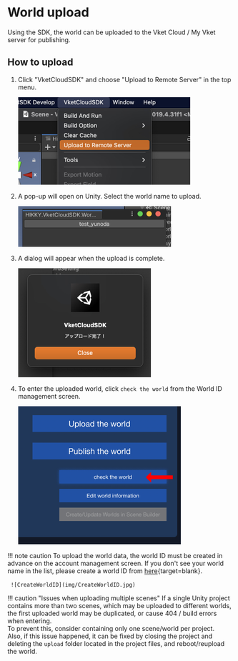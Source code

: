 # World upload

Using the SDK, the world can be uploaded to the Vket Cloud / My Vket server for publishing.

## How to upload
  
1. Click "VketCloudSDK" and choose "Upload to Remote Server" in the top menu.

     ![UploadToRemoteServer](img/UploadToRemoteServer.jpg)

2. A pop-up will open on Unity. Select the world name to upload.

     ![WorldListForUpload](img/WorldListForUpload.jpg)

3. A dialog will appear when the upload is complete.

     ![UploadSuccess](img/UploadSuccess.jpg)

4. To enter the uploaded world, click `check the world` from the World ID management screen.

     ![CheckTheWorld](img/CheckTheWorld.jpg)

!!! note caution
     To upload the world data, the world ID must be created in advance on the account management screen. If you don't see your world name in the list, please create a world ID from [here](https://cloud.vket.com/account/world){target=blank}.

     ![CreateWorldID](img/CreateWorldID.jpg)

!!! caution "Issues when uploading multiple scenes"
    If a single Unity project contains more than two scenes, which may be uploaded to different worlds, the first uploaded world may be duplicated, or cause 404 / build errors when entering.<br>
    To prevent this, consider containing only one scene/world per project.<br>
    Also, if this issue happened, it can be fixed by closing the project and deleting the `upload` folder located in the project files, and reboot/reupload the world.
